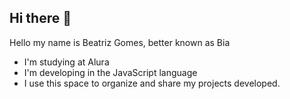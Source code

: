 ## Hi there 👋
Hello my name is Beatriz Gomes, better known as Bia
* I'm studying at Alura
* I'm developing in the JavaScript language
* I use this space to organize and share my projects developed.
<!--
**Gomii08/Gomii08** is a ✨ _special_ ✨ repository because its `README.md` (this file) appears on your GitHub profile.

Here are some ideas to get you started:

- 🔭 I’m currently working on ...
- 🌱 I’m currently learning ...
- 👯 I’m looking to collaborate on ...
- 🤔 I’m looking for help with ...
- 💬 Ask me about ...
- 📫 How to reach me: ...
- 😄 Pronouns: ...
- ⚡ Fun fact: ...
-->
